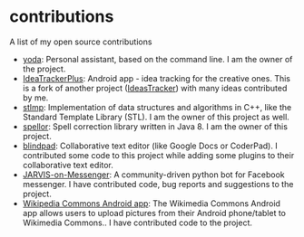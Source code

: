 # contributions
A list of my open source contributions

- [yoda](https://github.com/yoda-pa/yoda): Personal assistant, based on the command line. I am the owner of the project.
- [IdeaTrackerPlus](https://github.com/IdeaTrackerPlus/IdeaTrackerPlus): Android app - idea tracking for the creative ones. This is a fork of another project ([IdeasTracker](https://github.com/nserguier/IdeasTracker)) with many ideas contributed by me.
- [stlmp](https://github.com/stlmp/stlmp): Implementation of data structures and algorithms in C++, like the Standard Template Library (STL). I am the owner of this project as well.
- [spellor](https://github.com/spellor/spellor): Spell correction library written in Java 8. I am the owner of this project.
- [blindpad](https://github.com/blindpad/blindpad): Collaborative text editor (like Google Docs or CoderPad). I contributed some code to this project while adding some plugins to their collaborative text editor.
- [JARVIS-on-Messenger](https://github.com/swapagarwal/JARVIS-on-Messenger): A community-driven python bot for Facebook messenger. I have contributed code, bug reports and suggestions to the project.
- [Wikipedia Commons Android app](https://github.com/commons-app/apps-android-commons): The Wikimedia Commons Android app allows users to upload pictures from their Android phone/tablet to Wikimedia Commons.. I have contributed code to the project.
